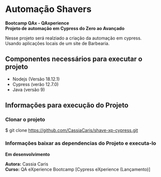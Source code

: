 # Automação Shavers

**Bootcamp QAx - QAxperience** <br>
**Projeto de automação em Cypress do Zero ao Avançado**<br>

Nesse projeto será realziado a criação da automação em cypress.<br>
Usando aplicações locais de um site de Barbearia.


## Componentes necessários para executar o projeto
* Nodejs (Versão 18.12.1)<br>
* Cypress (verão 12.7.0)<br>
* Java (versão 9)

## Informações para execução do Projeto

### Clonar o projeto
$ git clone https://github.com/CassiaCaris/shave-xp-cypress.git

### Informações baixar as dependencias do Projeto e executa-lo
**Em desenvolvimento**

**Autora:** Cassia Caris<br>
**Curso:** QA eXperience Bootcamp [Cypress eXperience (Lançamento)]
